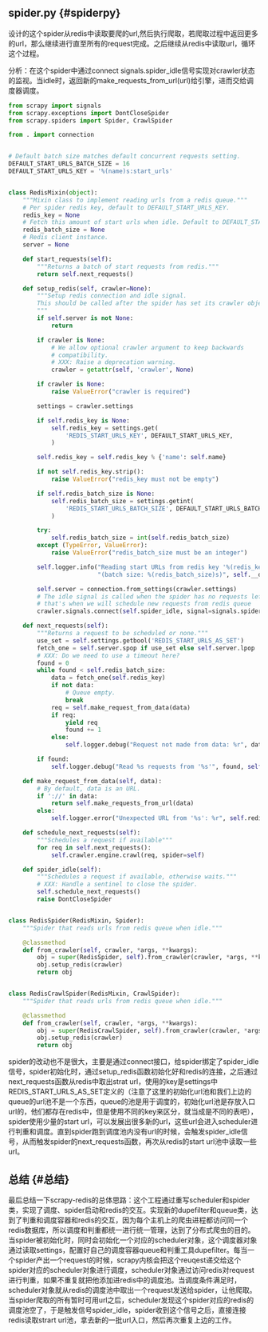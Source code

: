 ## spider.py {#spiderpy}

设计的这个spider从redis中读取要爬的url,然后执行爬取，若爬取过程中返回更多的url，那么继续进行直至所有的request完成。之后继续从redis中读取url，循环这个过程。

分析：在这个spider中通过connect signals.spider\_idle信号实现对crawler状态的监视。当idle时，返回新的make\_requests\_from\_url\(url\)给引擎，进而交给调度器调度。

```py
from scrapy import signals
from scrapy.exceptions import DontCloseSpider
from scrapy.spiders import Spider, CrawlSpider

from . import connection


# Default batch size matches default concurrent requests setting.
DEFAULT_START_URLS_BATCH_SIZE = 16
DEFAULT_START_URLS_KEY = '%(name)s:start_urls'


class RedisMixin(object):
    """Mixin class to implement reading urls from a redis queue."""
    # Per spider redis key, default to DEFAULT_START_URLS_KEY.
    redis_key = None
    # Fetch this amount of start urls when idle. Default to DEFAULT_START_URLS_BATCH_SIZE.
    redis_batch_size = None
    # Redis client instance.
    server = None

    def start_requests(self):
        """Returns a batch of start requests from redis."""
        return self.next_requests()

    def setup_redis(self, crawler=None):
        """Setup redis connection and idle signal.
        This should be called after the spider has set its crawler object.
        """
        if self.server is not None:
            return

        if crawler is None:
            # We allow optional crawler argument to keep backwards
            # compatibility.
            # XXX: Raise a deprecation warning.
            crawler = getattr(self, 'crawler', None)

        if crawler is None:
            raise ValueError("crawler is required")

        settings = crawler.settings

        if self.redis_key is None:
            self.redis_key = settings.get(
                'REDIS_START_URLS_KEY', DEFAULT_START_URLS_KEY,
            )

        self.redis_key = self.redis_key % {'name': self.name}

        if not self.redis_key.strip():
            raise ValueError("redis_key must not be empty")

        if self.redis_batch_size is None:
            self.redis_batch_size = settings.getint(
                'REDIS_START_URLS_BATCH_SIZE', DEFAULT_START_URLS_BATCH_SIZE,
            )

        try:
            self.redis_batch_size = int(self.redis_batch_size)
        except (TypeError, ValueError):
            raise ValueError("redis_batch_size must be an integer")

        self.logger.info("Reading start URLs from redis key '%(redis_key)s' "
                         "(batch size: %(redis_batch_size)s)", self.__dict__)

        self.server = connection.from_settings(crawler.settings)
        # The idle signal is called when the spider has no requests left,
        # that's when we will schedule new requests from redis queue
        crawler.signals.connect(self.spider_idle, signal=signals.spider_idle)

    def next_requests(self):
        """Returns a request to be scheduled or none."""
        use_set = self.settings.getbool('REDIS_START_URLS_AS_SET')
        fetch_one = self.server.spop if use_set else self.server.lpop
        # XXX: Do we need to use a timeout here?
        found = 0
        while found < self.redis_batch_size:
            data = fetch_one(self.redis_key)
            if not data:
                # Queue empty.
                break
            req = self.make_request_from_data(data)
            if req:
                yield req
                found += 1
            else:
                self.logger.debug("Request not made from data: %r", data)

        if found:
            self.logger.debug("Read %s requests from '%s'", found, self.redis_key)

    def make_request_from_data(self, data):
        # By default, data is an URL.
        if '://' in data:
            return self.make_requests_from_url(data)
        else:
            self.logger.error("Unexpected URL from '%s': %r", self.redis_key, data)

    def schedule_next_requests(self):
        """Schedules a request if available"""
        for req in self.next_requests():
            self.crawler.engine.crawl(req, spider=self)

    def spider_idle(self):
        """Schedules a request if available, otherwise waits."""
        # XXX: Handle a sentinel to close the spider.
        self.schedule_next_requests()
        raise DontCloseSpider


class RedisSpider(RedisMixin, Spider):
    """Spider that reads urls from redis queue when idle."""

    @classmethod
    def from_crawler(self, crawler, *args, **kwargs):
        obj = super(RedisSpider, self).from_crawler(crawler, *args, **kwargs)
        obj.setup_redis(crawler)
        return obj


class RedisCrawlSpider(RedisMixin, CrawlSpider):
    """Spider that reads urls from redis queue when idle."""

    @classmethod
    def from_crawler(self, crawler, *args, **kwargs):
        obj = super(RedisCrawlSpider, self).from_crawler(crawler, *args, **kwargs)
        obj.setup_redis(crawler)
        return obj
```

spider的改动也不是很大，主要是通过connect接口，给spider绑定了spider\_idle信号，spider初始化时，通过setup\_redis函数初始化好和redis的连接，之后通过next\_requests函数从redis中取出strat url，使用的key是settings中REDIS\_START\_URLS\_AS\_SET定义的（注意了这里的初始化url池和我们上边的queue的url池不是一个东西，queue的池是用于调度的，初始化url池是存放入口url的，他们都存在redis中，但是使用不同的key来区分，就当成是不同的表吧），spider使用少量的start url，可以发展出很多新的url，这些url会进入scheduler进行判重和调度。直到spider跑到调度池内没有url的时候，会触发spider\_idle信号，从而触发spider的next\_requests函数，再次从redis的start url池中读取一些url。

## 总结 {#总结}

最后总结一下scrapy-redis的总体思路：这个工程通过重写scheduler和spider类，实现了调度、spider启动和redis的交互。实现新的dupefilter和queue类，达到了判重和调度容器和redis的交互，因为每个主机上的爬虫进程都访问同一个redis数据库，所以调度和判重都统一进行统一管理，达到了分布式爬虫的目的。 当spider被初始化时，同时会初始化一个对应的scheduler对象，这个调度器对象通过读取settings，配置好自己的调度容器queue和判重工具dupefilter。每当一个spider产出一个request的时候，scrapy内核会把这个reuqest递交给这个spider对应的scheduler对象进行调度，scheduler对象通过访问redis对request进行判重，如果不重复就把他添加进redis中的调度池。当调度条件满足时，scheduler对象就从redis的调度池中取出一个request发送给spider，让他爬取。当spider爬取的所有暂时可用url之后，scheduler发现这个spider对应的redis的调度池空了，于是触发信号spider\_idle，spider收到这个信号之后，直接连接redis读取strart url池，拿去新的一批url入口，然后再次重复上边的工作。


